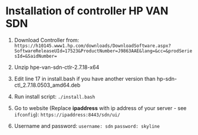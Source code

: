 # Installation of controller HP VAN SDN

1. Download Controller from:
    `https://h10145.www1.hp.com/downloads/DownloadSoftware.aspx?SoftwareReleaseUId=17523&ProductNumber=J9863AAE&lang=&cc=&prodSeriesId=&SaidNumber=`

2. Unzip hpe-van-sdn-ctlr-2.7.18-x64

3. Edit line 17 in install.bash if you have another version than hp-sdn-ctl_2.7.18.0503_amd64.deb

4. Run install script:
    `./install.bash`

5. Go to website (Replace __ipaddress__ with ip address of your server - see `ifconfig`):
    `https://ipaddress:8443/sdn/ui/`

6. Username and password:
    `username: sdn`
    `password: skyline`